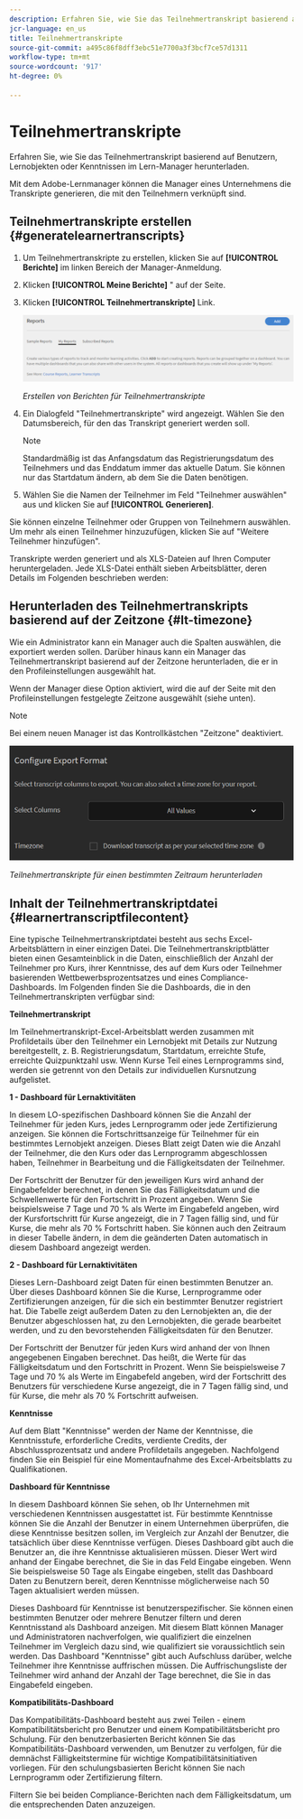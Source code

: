 ```yaml
---
description: Erfahren Sie, wie Sie das Teilnehmertranskript basierend auf Benutzern, Lernobjekten oder Kenntnissen im Lern-Manager herunterladen.
jcr-language: en_us
title: Teilnehmertranskripte
source-git-commit: a495c86f8dff3ebc51e7700a3f3bcf7ce57d1311
workflow-type: tm+mt
source-wordcount: '917'
ht-degree: 0%

---
```




# Teilnehmertranskripte

Erfahren Sie, wie Sie das Teilnehmertranskript basierend auf Benutzern, Lernobjekten oder Kenntnissen im Lern-Manager herunterladen.

Mit dem Adobe-Lernmanager können die Manager eines Unternehmens die Transkripte generieren, die mit den Teilnehmern verknüpft sind.

## Teilnehmertranskripte erstellen {#generatelearnertranscripts}

1. Um Teilnehmertranskripte zu erstellen, klicken Sie auf **[!UICONTROL Berichte]** im linken Bereich der Manager-Anmeldung.
1. Klicken **[!UICONTROL Meine Berichte]** &quot; auf der Seite.
1. Klicken **[!UICONTROL Teilnehmertranskripte]** Link.

   ![](assets/learner-transcripts.png)

   *Erstellen von Berichten für Teilnehmertranskripte*

1. Ein Dialogfeld &quot;Teilnehmertranskripte&quot; wird angezeigt. Wählen Sie den Datumsbereich, für den das Transkript generiert werden soll.

   >[!NOTE]
   >
   >Standardmäßig ist das Anfangsdatum das Registrierungsdatum des Teilnehmers und das Enddatum immer das aktuelle Datum. Sie können nur das Startdatum ändern, ab dem Sie die Daten benötigen.

1. Wählen Sie die Namen der Teilnehmer im Feld &quot;Teilnehmer auswählen&quot; aus und klicken Sie auf **[!UICONTROL Generieren]**.

Sie können einzelne Teilnehmer oder Gruppen von Teilnehmern auswählen. Um mehr als einen Teilnehmer hinzuzufügen, klicken Sie auf &quot;Weitere Teilnehmer hinzufügen&quot;.

Transkripte werden generiert und als XLS-Dateien auf Ihren Computer heruntergeladen. Jede XLS-Datei enthält sieben Arbeitsblätter, deren Details im Folgenden beschrieben werden:

## Herunterladen des Teilnehmertranskripts basierend auf der Zeitzone {#lt-timezone}

Wie ein Administrator kann ein Manager auch die Spalten auswählen, die exportiert werden sollen. Darüber hinaus kann ein Manager das Teilnehmertranskript basierend auf der Zeitzone herunterladen, die er in den Profileinstellungen ausgewählt hat.

Wenn der Manager diese Option aktiviert, wird die auf der Seite mit den Profileinstellungen festgelegte Zeitzone ausgewählt (siehe unten).

>[!NOTE]
>
>Bei einem neuen Manager ist das Kontrollkästchen &quot;Zeitzone&quot; deaktiviert.

![](assets/image030.png)

*Teilnehmertranskripte für einen bestimmten Zeitraum herunterladen*

## Inhalt der Teilnehmertranskriptdatei {#learnertranscriptfilecontent}

Eine typische Teilnehmertranskriptdatei besteht aus sechs Excel-Arbeitsblättern in einer einzigen Datei. Die Teilnehmertranskriptblätter bieten einen Gesamteinblick in die Daten, einschließlich der Anzahl der Teilnehmer pro Kurs, ihrer Kenntnisse, des auf dem Kurs oder Teilnehmer basierenden Wettbewerbsprozentsatzes und eines Compliance-Dashboards. Im Folgenden finden Sie die Dashboards, die in den Teilnehmertranskripten verfügbar sind:

**Teilnehmertranskript**

Im Teilnehmertranskript-Excel-Arbeitsblatt werden zusammen mit Profildetails über den Teilnehmer ein Lernobjekt mit Details zur Nutzung bereitgestellt, z. B. Registrierungsdatum, Startdatum, erreichte Stufe, erreichte Quizpunktzahl usw. Wenn Kurse Teil eines Lernprogramms sind, werden sie getrennt von den Details zur individuellen Kursnutzung aufgelistet.

**1 - Dashboard für Lernaktivitäten**

In diesem LO-spezifischen Dashboard können Sie die Anzahl der Teilnehmer für jeden Kurs, jedes Lernprogramm oder jede Zertifizierung anzeigen. Sie können die Fortschrittsanzeige für Teilnehmer für ein bestimmtes Lernobjekt anzeigen. Dieses Blatt zeigt Daten wie die Anzahl der Teilnehmer, die den Kurs oder das Lernprogramm abgeschlossen haben, Teilnehmer in Bearbeitung und die Fälligkeitsdaten der Teilnehmer.

Der Fortschritt der Benutzer für den jeweiligen Kurs wird anhand der Eingabefelder berechnet, in denen Sie das Fälligkeitsdatum und die Schwellenwerte für den Fortschritt in Prozent angeben. Wenn Sie beispielsweise 7 Tage und 70 % als Werte im Eingabefeld angeben, wird der Kursfortschritt für Kurse angezeigt, die in 7 Tagen fällig sind, und für Kurse, die mehr als 70 % Fortschritt haben. Sie können auch den Zeitraum in dieser Tabelle ändern, in dem die geänderten Daten automatisch in diesem Dashboard angezeigt werden.

**2 - Dashboard für Lernaktivitäten**

Dieses Lern-Dashboard zeigt Daten für einen bestimmten Benutzer an. Über dieses Dashboard können Sie die Kurse, Lernprogramme oder Zertifizierungen anzeigen, für die sich ein bestimmter Benutzer registriert hat. Die Tabelle zeigt außerdem Daten zu den Lernobjekten an, die der Benutzer abgeschlossen hat, zu den Lernobjekten, die gerade bearbeitet werden, und zu den bevorstehenden Fälligkeitsdaten für den Benutzer.

Der Fortschritt der Benutzer für jeden Kurs wird anhand der von Ihnen angegebenen Eingaben berechnet. Das heißt, die Werte für das Fälligkeitsdatum und den Fortschritt in Prozent. Wenn Sie beispielsweise 7 Tage und 70 % als Werte im Eingabefeld angeben, wird der Fortschritt des Benutzers für verschiedene Kurse angezeigt, die in 7 Tagen fällig sind, und für Kurse, die mehr als 70 % Fortschritt aufweisen.

**Kenntnisse**

Auf dem Blatt &quot;Kenntnisse&quot; werden der Name der Kenntnisse, die Kenntnisstufe, erforderliche Credits, verdiente Credits, der Abschlussprozentsatz und andere Profildetails angegeben. Nachfolgend finden Sie ein Beispiel für eine Momentaufnahme des Excel-Arbeitsblatts zu Qualifikationen.

**Dashboard für Kenntnisse**

In diesem Dashboard können Sie sehen, ob Ihr Unternehmen mit verschiedenen Kenntnissen ausgestattet ist. Für bestimmte Kenntnisse können Sie die Anzahl der Benutzer in einem Unternehmen überprüfen, die diese Kenntnisse besitzen sollen, im Vergleich zur Anzahl der Benutzer, die tatsächlich über diese Kenntnisse verfügen. Dieses Dashboard gibt auch die Benutzer an, die ihre Kenntnisse aktualisieren müssen. Dieser Wert wird anhand der Eingabe berechnet, die Sie in das Feld Eingabe eingeben. Wenn Sie beispielsweise 50 Tage als Eingabe eingeben, stellt das Dashboard Daten zu Benutzern bereit, deren Kenntnisse möglicherweise nach 50 Tagen aktualisiert werden müssen.

Dieses Dashboard für Kenntnisse ist benutzerspezifischer. Sie können einen bestimmten Benutzer oder mehrere Benutzer filtern und deren Kenntnisstand als Dashboard anzeigen. Mit diesem Blatt können Manager und Administratoren nachverfolgen, wie qualifiziert die einzelnen Teilnehmer im Vergleich dazu sind, wie qualifiziert sie voraussichtlich sein werden. Das Dashboard &quot;Kenntnisse&quot; gibt auch Aufschluss darüber, welche Teilnehmer ihre Kenntnisse auffrischen müssen. Die Auffrischungsliste der Teilnehmer wird anhand der Anzahl der Tage berechnet, die Sie in das Eingabefeld eingeben.

**Kompatibilitäts-Dashboard**

Das Kompatibilitäts-Dashboard besteht aus zwei Teilen - einem Kompatibilitätsbericht pro Benutzer und einem Kompatibilitätsbericht pro Schulung. Für den benutzerbasierten Bericht können Sie das Kompatibilitäts-Dashboard verwenden, um Benutzer zu verfolgen, für die demnächst Fälligkeitstermine für wichtige Kompatibilitätsinitiativen vorliegen. Für den schulungsbasierten Bericht können Sie nach Lernprogramm oder Zertifizierung filtern.

Filtern Sie bei beiden Compliance-Berichten nach dem Fälligkeitsdatum, um die entsprechenden Daten anzuzeigen.
